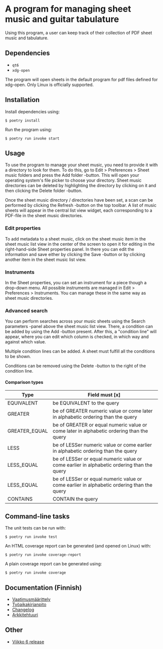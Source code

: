 # A program for managing sheet music and guitar tabulature
Using this program, a user can keep track of their collection of PDF sheet music and tabulature.

## Dependencies
- `qt6`
- `xdg-open`

The program will open sheets in the default program for pdf files defined for xdg-open.
Only Linux is officially supported.

## Installation
Install dependencies using:
```
$ poetry install
```

Run the program using:
```
$ poetry run invoke start
```

## Usage
To use the program to manage your sheet music, you need to provide it with a directory to look for them.
To do this, go to Edit > Preferences > Sheet music folders and press the Add folder -button.
This will open your operating system's file picker to choose your directory.
Sheet music directories can be deleted by highlighting the directory by clicking on it and then clicking the Delete folder -button.

Once the sheet music directory / directories have been set, a scan can be performed by clicking the Refresh -button on the top toolbar.
A list of music sheets will appear in the central list view widget, each corresponding to a PDF-file in the sheet music directories.

### Edit properties
To add metadata to a sheet music, click on the sheet music item in the sheet music list view in the center of the screen to open it for editing in the right-hand-side Sheet properties panel.
In there you can edit the information and save either by clicking the Save -button or by clicking another item in the sheet music list view.

### Instruments
In the Sheet properties, you can set an instrument for a piece though a drop-down menu. 
All possible instruments are managed in Edit > Preferences > Instruments.
You can manage these in the same way as sheet music directories.

### Advanced search
You can perform searches across your music sheets using the Search parameters -panel above the sheet music list view.
There, a condition can be added by using the Add -button present.
After this, a "condition line" will appear, where you can edit which column is checked, in which way and against which value.

Multiple condition lines can be added. A sheet must fulfill all the conditions to be shown.

Conditions can be removed using the Delete -button to the right of the condition line.

#### Comparison types
| Type | Field must [x] |
|-|-|
| EQUIVALENT | be EQUIVALENT to the query |
| GREATER | be of GREATER numeric value or come later in alphabetic ordering than the query |
| GREATER_EQUAL | be of GREATER or equal numeric value or come later in alphabetic ordering than the query |
| LESS | be of LESSer numeric value or come earlier in alphabetic ordering than the query |
| LESS_EQUAL | be of LESSer or equal numeric value or come earlier in alphabetic ordering than the query |
| LESS_EQUAL | be of LESSer or equal numeric value or come earlier in alphabetic ordering than the query |
| CONTAINS | CONTAIN the query |



## Command-line tasks
The unit tests can be run with:
```
$ poetry run invoke test
```

An HTML coverage report can be generated (and opened on Linux) with:
```
$ poetry run invoke coverage-report
```

A plain coverage report can be generated using:
```
$ poetry run invoke coverage
```


## Documentation (Finnish)
- [Vaatimusmäärittely](dokumentaatio/vaatimusmaarittely.md)
- [Työaikakirjanpito](dokumentaatio/tyoaikakirjanpito.md)
- [Changelog](dokumentaatio/changelog.md)
- [Arkkitehtuuri](dokumentaatio/arkkitehtuuri.md)

## Other
- [Viikko 6 release](https://github.com/TatuLaras/ot-harjoitustyo/releases/tag/viikko6)
